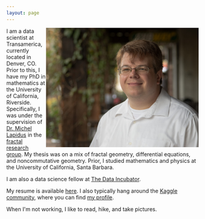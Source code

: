 ```yaml
---
layout: page
---
```


<img src='assets/profile-picture.jpg' style="width:400px;height:313px" align="right">

I am a data scientist at Transamerica, currently located in Denver, CO. Prior to this, I have my PhD in mathematics at the University of California, Riverside. Specifically, I was under the supervision of [Dr. Michel Lapidus](http://math.ucr.edu/~lapidus/) in the [fractal research group](http://www.math.ucr.edu/~frgmpds/). My thesis was on a mix of fractal geometry, differential equations, and noncommutative geometry. Prior, I studied mathematics and physics at the University of California, Santa Barbara.

I am also a data science fellow at [The Data Incubator](https://www.thedataincubator.com).

My resume is available [here](/assets/Resume.pdf). I also typically hang around the [Kaggle community](https://www.kaggle.com), where you can find [my profile](https://www.kaggle.com/frankkloster).

When I'm not working, I like to read, hike, and take pictures.